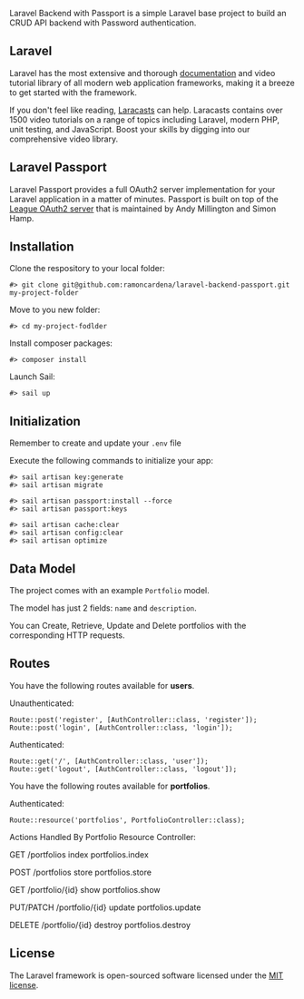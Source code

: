 
Laravel Backend with Passport is a simple Laravel base project to build an CRUD API backend with Password authentication.

## Laravel

Laravel has the most extensive and thorough [documentation](https://laravel.com/docs) and video tutorial library of all modern web application frameworks, making it a breeze to get started with the framework.

If you don't feel like reading, [Laracasts](https://laracasts.com) can help. Laracasts contains over 1500 video tutorials on a range of topics including Laravel, modern PHP, unit testing, and JavaScript. Boost your skills by digging into our comprehensive video library.

## Laravel Passport

Laravel Passport provides a full OAuth2 server implementation for your Laravel application in a matter of minutes. Passport is built on top of the [League OAuth2 server](https://github.com/thephpleague/oauth2-server) that is maintained by Andy Millington and Simon Hamp.

## Installation
Clone the respository to your local folder:

```#> git clone git@github.com:ramoncardena/laravel-backend-passport.git my-project-folder```

Move to you new folder:

`#> cd my-project-fodlder`

Install composer packages:

`#> composer install`

Launch Sail:

`#> sail up`


## Initialization
Remember to create and update your `.env` file

Execute the following commands to initialize your app:

```
#> sail artisan key:generate
#> sail artisan migrate

#> sail artisan passport:install --force
#> sail artisan passport:keys

#> sail artisan cache:clear
#> sail artisan config:clear
#> sail artisan optimize

```


## Data Model
The project comes with an example `Portfolio` model.

The model has just 2 fields: `name` and `description`.

You can Create, Retrieve, Update and Delete portfolios with the corresponding HTTP requests.

## Routes
You have the following routes available for **users**.

Unauthenticated:

```
Route::post('register', [AuthController::class, 'register']);
Route::post('login', [AuthController::class, 'login']);
```

Authenticated:

```
Route::get('/', [AuthController::class, 'user']);
Route::get('logout', [AuthController::class, 'logout']);
```


You have the following routes available for **portfolios**.

Authenticated:

```
Route::resource('portfolios', PortfolioController::class);
```

Actions Handled By Portfolio Resource Controller:

GET			/portfolios 		index		portfolios.index

POST		/portfolios			store		portfolios.store

GET			/portfolio/{id}		show		portfolios.show

PUT/PATCH	/portfolio/{id}		update		portfolios.update

DELETE		/portfolio/{id}		destroy		portfolios.destroy



## License

The Laravel framework is open-sourced software licensed under the [MIT license](https://opensource.org/licenses/MIT).
